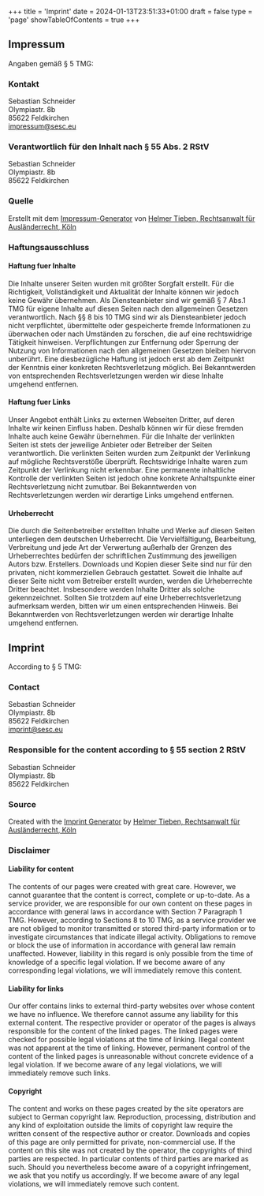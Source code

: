 +++
title = 'Imprint'
date = 2024-01-13T23:51:33+01:00
draft = false
type = 'page'
showTableOfContents = true
+++

## Impressum
Angaben gemäß § 5 TMG:

### Kontakt

Sebastian Schneider\
Olympiastr. 8b\
85622 Feldkirchen\
impressum@sesc.eu

### Verantwortlich für den Inhalt nach § 55 Abs. 2 RStV

Sebastian Schneider\
Olympiastr. 8b\
85622 Feldkirchen

### Quelle

Erstellt mit dem [Impressum-Generator](https://www.mth-partner.de/impressumgenerator/impressum-generator.php) von [Helmer Tieben, Rechtsanwalt für Ausländerrecht, Köln](https://www.mth-partner.de/leistungen-rechtsanwalt-koeln/auslaenderrecht/)

### Haftungsausschluss

#### Haftung fuer Inhalte

Die Inhalte unserer Seiten wurden mit größter Sorgfalt erstellt. Für die Richtigkeit, Vollständigkeit und Aktualität der Inhalte können wir jedoch keine Gewähr übernehmen. Als Diensteanbieter sind wir gemäß § 7 Abs.1 TMG für eigene Inhalte auf diesen Seiten nach den allgemeinen Gesetzen verantwortlich. Nach §§ 8 bis 10 TMG sind wir als Diensteanbieter jedoch nicht verpflichtet, übermittelte oder gespeicherte fremde Informationen zu überwachen oder nach Umständen zu forschen, die auf eine rechtswidrige Tätigkeit hinweisen. Verpflichtungen zur Entfernung oder Sperrung der Nutzung von Informationen nach den allgemeinen Gesetzen bleiben hiervon unberührt. Eine diesbezügliche Haftung ist jedoch erst ab dem Zeitpunkt der Kenntnis einer konkreten Rechtsverletzung möglich. Bei Bekanntwerden von entsprechenden Rechtsverletzungen werden wir diese Inhalte umgehend entfernen.

#### Haftung fuer Links

Unser Angebot enthält Links zu externen Webseiten Dritter, auf deren Inhalte wir keinen Einfluss haben. Deshalb können wir für diese fremden Inhalte auch keine Gewähr übernehmen. Für die Inhalte der verlinkten Seiten ist stets der jeweilige Anbieter oder Betreiber der Seiten verantwortlich. Die verlinkten Seiten wurden zum Zeitpunkt der Verlinkung auf mögliche Rechtsverstöße überprüft. Rechtswidrige Inhalte waren zum Zeitpunkt der Verlinkung nicht erkennbar. Eine permanente inhaltliche Kontrolle der verlinkten Seiten ist jedoch ohne konkrete Anhaltspunkte einer Rechtsverletzung nicht zumutbar. Bei Bekanntwerden von Rechtsverletzungen werden wir derartige Links umgehend entfernen.

#### Urheberrecht

Die durch die Seitenbetreiber erstellten Inhalte und Werke auf diesen Seiten unterliegen dem deutschen Urheberrecht. Die Vervielfältigung, Bearbeitung, Verbreitung und jede Art der Verwertung außerhalb der Grenzen des Urheberrechtes bedürfen der schriftlichen Zustimmung des jeweiligen Autors bzw. Erstellers. Downloads und Kopien dieser Seite sind nur für den privaten, nicht kommerziellen Gebrauch gestattet. Soweit die Inhalte auf dieser Seite nicht vom Betreiber erstellt wurden, werden die Urheberrechte Dritter beachtet. Insbesondere werden Inhalte Dritter als solche gekennzeichnet. Sollten Sie trotzdem auf eine Urheberrechtsverletzung aufmerksam werden, bitten wir um einen entsprechenden Hinweis. Bei Bekanntwerden von Rechtsverletzungen werden wir derartige Inhalte umgehend entfernen.


## Imprint
According to § 5 TMG:

### Contact

Sebastian Schneider\
Olympiastr. 8b\
85622 Feldkirchen\
imprint@sesc.eu

### Responsible for the content according to § 55 section 2 RStV

Sebastian Schneider\
Olympiastr. 8b\
85622 Feldkirchen

### Source

Created with the [Imprint Generator](https://www.mth-partner.de/impressumgenerator/impressum-generator.php) by [Helmer Tieben, Rechtsanwalt für Ausländerrecht, Köln](https://www.mth-partner.de/leistungen-rechtsanwalt-koeln/auslaenderrecht/)

### Disclaimer

#### Liability for content

The contents of our pages were created with great care. However, we cannot guarantee that the content is correct, complete or up-to-date. As a service provider, we are responsible for our own content on these pages in accordance with general laws in accordance with Section 7 Paragraph 1 TMG. However, according to Sections 8 to 10 TMG, as a service provider we are not obliged to monitor transmitted or stored third-party information or to investigate circumstances that indicate illegal activity. Obligations to remove or block the use of information in accordance with general law remain unaffected. However, liability in this regard is only possible from the time of knowledge of a specific legal violation. If we become aware of any corresponding legal violations, we will immediately remove this content.

#### Liability for links

Our offer contains links to external third-party websites over whose content we have no influence. We therefore cannot assume any liability for this external content. The respective provider or operator of the pages is always responsible for the content of the linked pages. The linked pages were checked for possible legal violations at the time of linking. Illegal content was not apparent at the time of linking. However, permanent control of the content of the linked pages is unreasonable without concrete evidence of a legal violation. If we become aware of any legal violations, we will immediately remove such links.

#### Copyright

The content and works on these pages created by the site operators are subject to German copyright law. Reproduction, processing, distribution and any kind of exploitation outside the limits of copyright law require the written consent of the respective author or creator. Downloads and copies of this page are only permitted for private, non-commercial use. If the content on this site was not created by the operator, the copyrights of third parties are respected. In particular contents of third parties are marked as such. Should you nevertheless become aware of a copyright infringement, we ask that you notify us accordingly. If we become aware of any legal violations, we will immediately remove such content.